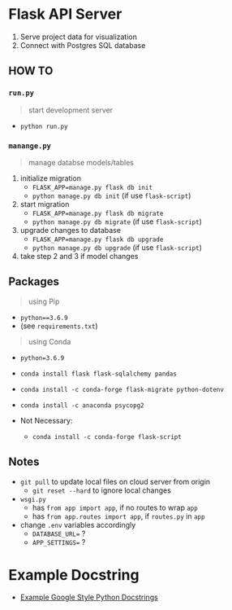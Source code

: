 # Flask API Server

1. Serve project data for visualization
2. Connect with Postgres SQL database

## HOW TO

### `run.py`

> start development server

+ `python run.py`

### `manange.py`

> manage databse models/tables

1. initialize migration
    + `FLASK_APP=manage.py flask db init`
    + `python manage.py db init` (if use `flask-script`)
2. start migration
    + `FLASK_APP=manage.py flask db migrate`
    + `python manage.py db migrate` (if use `flask-script`)
3. upgrade changes to database
    + `FLASK_APP=manage.py flask db upgrade`
    + `python manage.py db upgrade` (if use `flask-script`)
4. take step 2 and 3 if model changes

## Packages

> using Pip

+ `python==3.6.9`
+ (see `requirements.txt`)

> using Conda

+ `python=3.6.9`
+ `conda install flask flask-sqlalchemy pandas`
+ `conda install -c conda-forge flask-migrate python-dotenv`
+ `conda install -c anaconda psycopg2`

+ Not Necessary:
  + `conda install -c conda-forge flask-script`

## Notes

+ `git pull` to update local files on cloud server from origin
  + `git reset --hard` to ignore local changes
+ `wsgi.py`
  + has `from app import app`, if no routes to wrap `app`
  + has `from app.routes import app`, if `routes.py` in `app`
+ change `.env` variables accordingly
  + `DATABASE_URL=` ?
  + `APP_SETTINGS=` ?

# Example Docstring
+ [Example Google Style Python Docstrings](https://sphinxcontrib-napoleon.readthedocs.io/en/latest/example_google.html)
